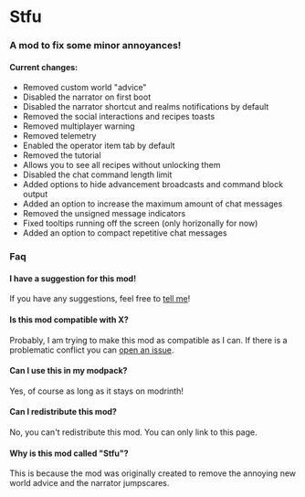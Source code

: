 # Stfu
### A mod to fix some minor annoyances!

#### Current changes:
* Removed custom world "advice"
* Disabled the narrator on first boot
* Disabled the narrator shortcut and realms notifications by default
* Removed the social interactions and recipes toasts
* Removed multiplayer warning
* Removed telemetry
* Enabled the operator item tab by default
* Removed the tutorial
* Allows you to see all recipes without unlocking them
* Disabled the chat command length limit
* Added options to hide advancement broadcasts and command block output
* Added an option to increase the maximum amount of chat messages
* Removed the unsigned message indicators
* Fixed tooltips running off the screen (only horizonally for now)
* Added an option to compact repetitive chat messages

### Faq
#### I have a suggestion for this mod!
If you have any suggestions, feel free to [tell me](https://github.com/ItsFelix5/Stfu/issues/new?&labels=Feature&template=feature_request.md&title=%5BSUGGESTION%5D+)!
#### Is this mod compatible with X?
Probably, I am trying to make this mod as compatible as I can. If there is a problematic conflict you can 
[open an issue](https://github.com/ItsFelix5/Stfu/issues/new?labels=Incompatibility&template=bug_report.md&title=%5BINCOMPATIBILITY%5D+).
#### Can I use this in my modpack?
Yes, of course as long as it stays on modrinth!
#### Can I redistribute this mod?
No, you can't redistribute this mod. You can only link to this page.
#### Why is this mod called "Stfu"?
This is because the mod was originally created to remove the annoying new world advice and the narrator jumpscares.